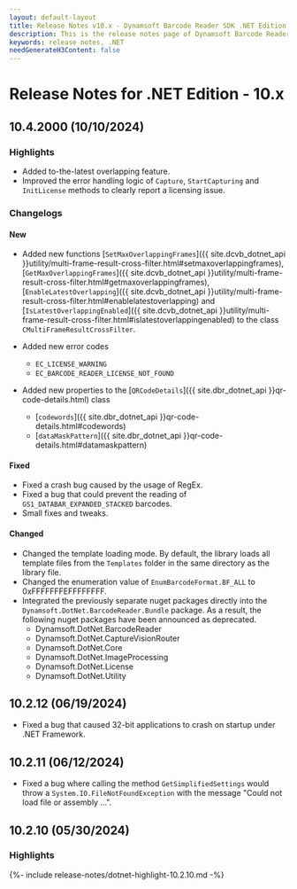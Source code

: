 ```yaml
---
layout: default-layout
title: Release Notes v10.x - Dynamsoft Barcode Reader SDK .NET Edition
description: This is the release notes page of Dynamsoft Barcode Reader SDK .NET Edition v10.x.
keywords: release notes, .NET
needGenerateH3Content: false
---
```


# Release Notes for .NET Edition - 10.x

## 10.4.2000 (10/10/2024)

### Highlights

- Added to-the-latest overlapping feature.
- Improved the error handling logic of `Capture`, `StartCapturing` and `InitLicense` methods to clearly report a licensing issue.

### Changelogs

#### New

- Added new functions [`SetMaxOverlappingFrames`]({{ site.dcvb_dotnet_api }}utility/multi-frame-result-cross-filter.html#setmaxoverlappingframes), [`GetMaxOverlappingFrames`]({{ site.dcvb_dotnet_api }}utility/multi-frame-result-cross-filter.html#getmaxoverlappingframes), [`EnableLatestOverlapping`]({{ site.dcvb_dotnet_api }}utility/multi-frame-result-cross-filter.html#enablelatestoverlapping) and [`IsLatestOverlappingEnabled`]({{ site.dcvb_dotnet_api }}utility/multi-frame-result-cross-filter.html#islatestoverlappingenabled) to the class `CMultiFrameResultCrossFilter`.

- Added new error codes
  - `EC_LICENSE_WARNING`
  - `EC_BARCODE_READER_LICENSE_NOT_FOUND`

- Added new properties to the [`QRCodeDetails`]({{ site.dbr_dotnet_api }}qr-code-details.html) class
  - [`codewords`]({{ site.dbr_dotnet_api }}qr-code-details.html#codewords)
  - [`dataMaskPattern`]({{ site.dbr_dotnet_api }}qr-code-details.html#datamaskpattern)

#### Fixed

- Fixed a crash bug caused by the usage of RegEx.
- Fixed a bug that could prevent the reading of `GS1_DATABAR_EXPANDED_STACKED` barcodes.
- Small fixes and tweaks.

#### Changed

- Changed the template loading mode. By default, the library loads all template files from the `Templates` folder in the same directory as the library file.
- Changed the enumeration value of `EnumBarcodeFormat.BF_ALL` to 0xFFFFFFFEFFFFFFFF.
- Integrated the previously separate nuget packages directly into the `Dynamsoft.DotNet.BarcodeReader.Bundle` package. As a result, the following nuget packages have been announced as deprecated.
    - Dynamsoft.DotNet.BarcodeReader
    - Dynamsoft.DotNet.CaptureVisionRouter
    - Dynamsoft.DotNet.Core
    - Dynamsoft.DotNet.ImageProcessing
    - Dynamsoft.DotNet.License
    - Dynamsoft.DotNet.Utility


## 10.2.12 (06/19/2024)

- Fixed a bug that caused 32-bit applications to crash on startup under .NET Framework.

## 10.2.11 (06/12/2024)

- Fixed a bug where calling the method `GetSimplifiedSettings` would throw a `System.IO.FileNotFoundException` with the message "Could not load file or assembly ...".

## 10.2.10 (05/30/2024)

### Highlights

{%- include release-notes/dotnet-highlight-10.2.10.md -%}
